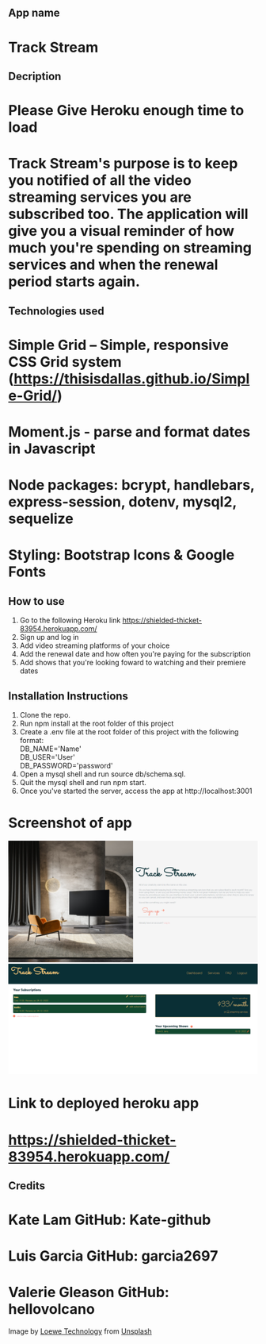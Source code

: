## App name
# Track Stream

## Decription
# Please Give Heroku enough time to load
# Track Stream's purpose is to keep you notified of all the video streaming services you are subscribed too. The application will give you a visual reminder of how much you're spending on streaming services and when the renewal period starts again. 


## Technologies used
# Simple Grid – Simple, responsive CSS Grid system (https://thisisdallas.github.io/Simple-Grid/)
# Moment.js - parse and format dates in Javascript
# Node packages: bcrypt, handlebars, express-session, dotenv, mysql2, sequelize
# Styling: Bootstrap Icons & Google Fonts

## How to use
1. Go to the following Heroku link https://shielded-thicket-83954.herokuapp.com/
2. Sign up and log in
3. Add video streaming platforms of your choice
4. Add the renewal date and how often you're paying for the subscription
5. Add shows that you're looking foward to watching and their premiere dates


## Installation Instructions
1. Clone the repo.
2. Run npm install at the root folder of this project
3. Create a .env file at the root folder of this project with the following format:   
    DB_NAME='Name'  
    DB_USER='User'  
    DB_PASSWORD='password'  
4. Open a mysql shell and run source db/schema.sql.
5. Quit the mysql shell and run npm start.
6. Once you've started the server, access the app at http://localhost:3001


# Screenshot of app
![Image of app](Track-Stream.PNG)
![Image of app](Track-Stream-2.PNG)

# Link to deployed heroku app
# https://shielded-thicket-83954.herokuapp.com/

## Credits
# Kate Lam GitHub: Kate-github
# Luis Garcia GitHub: garcia2697
# Valerie Gleason GitHub: hellovolcano

Image by [Loewe Technology](https://unsplash.com/photos/BRfpQ4sTcq8?utm_source=unsplash&utm_medium=referral&utm_content=creditShareLink) from [Unsplash](https://unsplash.com/s/photos/television?utm_source=unsplash&utm_medium=referral&utm_content=creditCopyText)
